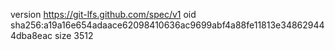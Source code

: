 version https://git-lfs.github.com/spec/v1
oid sha256:a19a16e654adaace62098410636ac9699abf4a88fe11813e348629444dba8eac
size 3512
